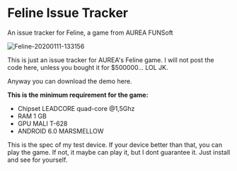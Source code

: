 # Feline Issue Tracker
An issue tracker for Feline, a game from AUREA FUNSoft

![Feline-20200111-133156](https://user-images.githubusercontent.com/8875839/72420394-37047700-37b1-11ea-88dd-bbd27f4e476d.jpg)


This is just an issue tracker for AUREA's Feline game. I will not post the code here, unless you bought it for $500000... LOL JK.

Anyway you can download the demo here.

**This is the minimum requirement for the game:**
* Chipset LEADCORE quad-core @1,5Ghz
* RAM 1 GB
* GPU MALI T-628
* ANDROID 6.0 MARSMELLOW

This is the spec of my test device.
If your device better than that, you can play the game.
If not, it maybe can play it, but I dont guarantee it. Just install and see for yourself.
